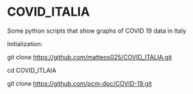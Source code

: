 # COVID_ITALIA
Some python scripts that show graphs of COVID 19 data in Italy

Initialization:

git clone https://github.com/matteos025/COVID_ITALIA.git

cd COVID_ITLAIA

git clone https://github.com/pcm-dpc/COVID-19.git
